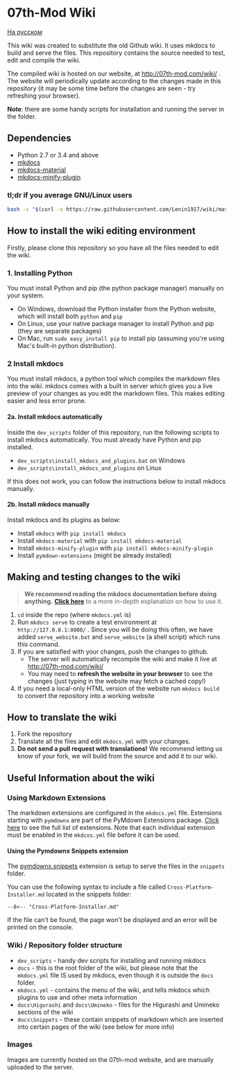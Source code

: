 # 07th-Mod Wiki 

[На русском](README_RU.md)

This wiki was created to substitute the old Github wiki. It uses mkdocs to build and serve the files.
This repository contains the source needed to test, edit and compile the wiki.

The compiled wiki is hosted on our website, at http://07th-mod.com/wiki/ . The website will periodically
update according to the changes made in this repository (it may be some time before the changes are seen - try refreshing your browser).

**Note**: there are some handy scripts for installation and running the server in the  folder.

## Dependencies
* Python 2.7 or 3.4 and above
* [mkdocs](https://www.mkdocs.org/)
* [mkdocs-material](https://github.com/squidfunk/mkdocs-material)
* [mkdocs-minify-plugin](https://github.com/byrnereese/mkdocs-minify-plugin)

### tl;dr if you average GNU/Linux users
``` bash
bash -c "$(curl -s https://raw.githubusercontent.com/Lenin1917/wiki/master/dev_scripts/install.sh)"
```

## How to install the wiki editing environment


Firstly, please clone this repository so you have all the files needed to edit the wiki.

### 1. Installing Python

You must install Python and pip (the python package manager) manually on your system.

* On Windows, download the Python installer from the Python website, which will install both `python` and `pip`
* On Linux, use your native package manager to install Python and pip (they are separate packages)
* On Mac, run `sudo easy_install pip` to install pip (assuming you're using Mac's built-in python distribution).

### 2 Install mkdocs

You must install mkdocs, a python tool which compiles the markdown files into the wiki. mkdocs comes with a built in server which gives you a live preview of your changes as you edit the markdown files. This makes editing easier and less error prone.

#### 2a. Install mkdocs automatically

Inside the `dev_scripts` folder of this repository, run the following scripts to install mkdocs automatically. You must already have Python and pip installed.

* `dev_scripts\install_mkdocs_and_plugins.bat` on Windows
* `dev_scripts\install_mkdocs_and_plugins` on Linux

If this does not work, you can follow the instructions below to install mkdocs manually.

#### 2b. Install mkdocs manually

Install mkdocs and its plugins as below:

* Install `mkdocs` with `pip install mkdocs`
* Install `mkdocs-material` with `pip install mkdocs-material`
* Install `mkdocs-minify-plugin` with `pip install mkdocs-minify-plugin`
* Install `pymdown-extensions` (might be already installed)

## Making and testing changes to the wiki

> **We recommend reading the mkdocs documentation before doing anything.** [**Click 
here**](https://www.mkdocs.org/) to a more 
in-depth 
explanation on how to use it.

1. ``cd`` inside the repo (where `mkdocs.yml` is)
2. Run ``mkdocs serve`` to create a test environment at ``http://127.0.0.1:8000/`` . Since you will be doing this often, we have added `serve_website.bat` and `serve_website` (a shell script) which runs this command.
3. If you are satisfied with your changes, push the changes to github.
    - The server will automatically recompile the wiki and make it live at http://07th-mod.com/wiki/
    - You may need to **refresh the website in your browser** to see the changes (just typing in the website may fetch a cached copy!)
4. If you need a local-only HTML version of the website run ``mkdocs build`` to convert the repository into a working website

## How to translate the wiki

1. Fork the repository
2. Translate all the files and edit ``mkdocs.yml`` with your changes.
3. **Do not send a pull request with translations!** We recommend letting us know of your fork, we will 
build from the source and add it to our wiki.

## Useful Information about the wiki

### Using Markdown Extensions

The markdown extensions are configured in the `mkdocs.yml` file.
Extensions starting with `pymdownx` are part of the PyMdown Extensions
package. [Click here](https://facelessuser.github.io/pymdown-extensions/extensions/arithmatex/)
to see the full list of extensions. Note that each individual extension must
be enabled in the `mkdcos.yml` file before it can be used.

#### Using the Pymdownx Snippets extension

The [pymdownx.snippets](https://facelessuser.github.io/pymdown-extensions/extensions/snippets/) extension is setup to serve the files in the `snippets` folder.

You can use the following syntax to include a file called `Cross-Platform-Installer.md`
located in the snippets folder:

`--8<-- "Cross-Platform-Installer.md"`

If the file can't be found, the page won't be displayed and an error will be printed on the console.

### Wiki / Repository folder structure

* `dev_scripts` - handy dev scripts for installing and running mkdocs
* `docs` - this is the root folder of the wiki, but please note that the `mkdocs.yml` file IS used by mkdocs, even though it is outside the `docs` folder.
* `mkdocs.yml` - contains the menu of the wiki, and tells mkdocs which plugins to use and other meta information
* `docs\Higurashi` and `docs\Umineko` - files for the Higurashi and Umineko sections of the wiki
* `docs\Snippets` - these contain snippets of markdown which are inserted into certain pages of the wiki (see below for more info)

### Images

Images are currently hosted on the 07th-mod website, and are manually uploaded to the server.
